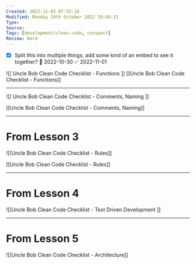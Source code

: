 ```yaml
---
Created: 2022-11-02 07:53:10
Modified: Monday 24th October 2022 10:49:15
Type: 
Source: 
Tags: [development/clean-code, conspect]
Review: Hard
---
```


- [x] Split this into multiple things, add some kind of an embed to see it together? 📅 2022-10-30 ✅ 2022-11-01

![[ Uncle Bob Clean Code Checklist - Functions ]]
[[Uncle Bob Clean Code Checklist - Functions]]

---

![[ Uncle Bob Clean Code Checklist - Comments, Naming ]]

[[Uncle Bob Clean Code Checklist - Comments, Naming]]

---

# **From Lesson 3**

![[Uncle Bob Clean Code Checklist - Rules]]

[[Uncle Bob Clean Code Checklist - Rules]]

---

# **From Lesson 4**

![[Uncle Bob Clean Code Checklist - Test Driven Development ]]


---

# **From Lesson 5**

![[Uncle Bob Clean Code Checklist - Architecture]]
